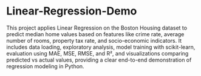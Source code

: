 # Linear-Regression-Demo

This project applies Linear Regression on the Boston Housing dataset to predict median home values based on features like crime rate, average number of rooms, property tax rate, and socio-economic indicators. It includes data loading, exploratory analysis, model training with scikit-learn, evaluation using MAE, MSE, RMSE, and R², and visualizations comparing predicted vs actual values, providing a clear end-to-end demonstration of regression modeling in Python.
